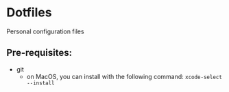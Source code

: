 # Dotfiles

Personal configuration files

## Pre-requisites:
- git
    - on MacOS, you can install with the following command: `xcode-select --install`
